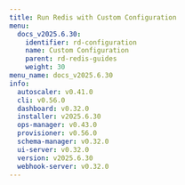```yaml
---
title: Run Redis with Custom Configuration
menu:
  docs_v2025.6.30:
    identifier: rd-configuration
    name: Custom Configuration
    parent: rd-redis-guides
    weight: 30
menu_name: docs_v2025.6.30
info:
  autoscaler: v0.41.0
  cli: v0.56.0
  dashboard: v0.32.0
  installer: v2025.6.30
  ops-manager: v0.43.0
  provisioner: v0.56.0
  schema-manager: v0.32.0
  ui-server: v0.32.0
  version: v2025.6.30
  webhook-server: v0.32.0
---
```


